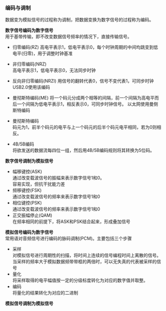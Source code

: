 ### 编码与调制  
数据变为模拟信号的过程称为调制，把数据变换为数字信号的过程称为编码。  


**数字信号编码为数字信号**  
用于基带传输，即不改变数据信号频率的情况下，直接传输信号。  
- 归零编码(RZ)
高电平表示1，低电平表示0，每个时钟周期的中间均跳变到低电平(归零)，用于调整时钟基准
- 非归零编码(NRZ)  
高电平表示1，低电平表示0，无法同步时钟
- 反向非归零编码(NRZI)
用信号的翻转代表0，信号不变代表1，可同步时钟  
USB2.0使用该编码
- 曼彻斯特编码(ME)
将一个码元分成两个相等的间隔，前一个间隔为高电平而后一个间隔为低电平表示1，相反表示0，可同步时钟信号。
以太网使用曼侧斯特编码
- 曼彻斯特编码  
码元为1，前半个码元的电平与上一个码元的后半个码元电平相同，若为0则相反。  

- 4B/5B编码  
将欲发送的数据流每四位一组，然后用4B/5B编码规则将其转换为5位码。  

**数字信号调制为模拟信号**  
- 幅移键控(ASK)  
通过改变载波信号的振幅来表示数字信号1和0。  
容易实现，但抗干扰能力差
- 频移键控(FSK)  
通过改变载波信号的频率来表示数字信号1和0    
- 相位键控(PSK)  
通过改变载波信号的频率来表示数字信号1和0    
- 正交振幅停止(QAM)  
在频率相同的前提下，将ASK和PSK结合起来，形成叠加信号  

**模拟信号编码为数字信号**  
常用语对音频信号进行编码的脉码调制(PCM)。主要包括三个步骤  
- 采样  
对模拟信号进行周期性的扫描，将时间上连续的信号编程时间上离散的信号。  
当采样的频率大于模拟数据频带带框的两倍时，可以无失真的代表被采样的信号  
- 量化  
将采样取得的电平幅值按一定的分级标度转化为对应的数字值并取整。
- 编码  
将量化的结果转化为对应的二进制  

**模拟信号调制为模拟信号**  